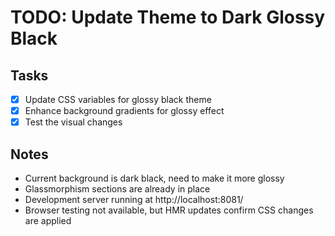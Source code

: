 # TODO: Update Theme to Dark Glossy Black

## Tasks
- [x] Update CSS variables for glossy black theme
- [x] Enhance background gradients for glossy effect
- [x] Test the visual changes

## Notes
- Current background is dark black, need to make it more glossy
- Glassmorphism sections are already in place
- Development server running at http://localhost:8081/
- Browser testing not available, but HMR updates confirm CSS changes are applied
